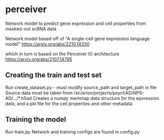 # perceiver
Network model to predict gene expression and cell properties from masked-out scRNA data

Network model based off of "A single-cell gene expression language model"
https://arxiv.org/abs/2210.14330

which in turn is based on the Perceiver IO architecture
https://arxiv.org/abs/2107.14795

## Creating the train and test set
Run create_dataset.py - must modify source_path and target_path in file
Source data must be taken from /sc/arion/projects/psychAD/NPS-AD/.../*.h5ad
Creates a numpy memmap data structure for the epxression data, and a pkl file for the cell properties and other metadata

## Training the model
Run train.py
Network and training configs are found in config.py
